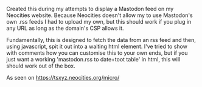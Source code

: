 Created this during my attempts to display a Mastodon feed on my Neocities website. Because Neocities doesn't allow my to use Mastodon's own .rss feeds I had to upload my own, but this should work if you plug in any URL as long as the domain's CSP allows it.

Fundamentally, this is designed to fetch the data from an rss feed and then, using javascript, spit it out into a waiting html element. I've tried to show with comments how you can customise this to your own ends, but if you just want a working 'mastodon.rss to date+toot table' in html, this will should work out of the box.

As seen on https://tsxyz.neocities.org/micro/
